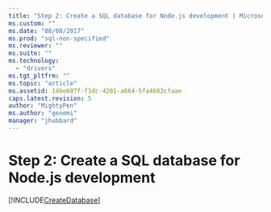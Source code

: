 ```yaml
---
title: "Step 2: Create a SQL database for Node.js development | Microsoft Docs"
ms.custom: ""
ms.date: "08/08/2017"
ms.prod: "sql-non-specified"
ms.reviewer: ""
ms.suite: ""
ms.technology: 
  - "drivers"
ms.tgt_pltfrm: ""
ms.topic: "article"
ms.assetid: 14be607f-f1dc-4201-a664-5fa4682cfaae
caps.latest.revision: 5
author: "MightyPen"
ms.author: "genemi"
manager: "jhubbard"
---
```

# Step 2: Create a SQL database for Node.js development

[!INCLUDE[CreateDatabase](../../includes/createdatabase.md)]